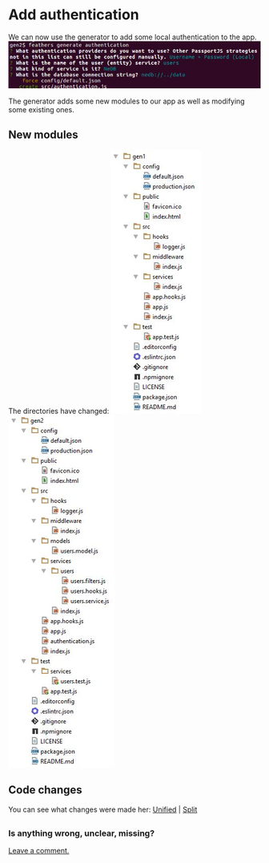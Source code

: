 # Add authentication

We can now use the generator to add some local authentication to the app.
![Generate authentication](../assets/gen-authentication.jpg)

The generator adds some new modules to our app as well as modifying some existing ones.

## New modules

The directories have changed:
![Generate app structure](../assets/gen-app-dir.jpg)
![Generate authentication structure](../assets/gen-authentication-dir.jpg)

## Code changes

You can see what changes were made her:
[Unified](http://htmlpreview.github.io/?https://github.com/feathersjs/feathers-docs/blob/auk/examples/step/_diff/02-gen2-line.html)
|
[Split](http://htmlpreview.github.io/?https://github.com/feathersjs/feathers-docs/blob/auk/examples/step/_diff/02-gen2-side.html)

## 


### Is anything wrong, unclear, missing?
[Leave a comment.](https://github.com/feathersjs/feathers-guide/issues/new?title=Comment:Step-Generators-Auth&body=Comment:Step-Generators-Auth)
